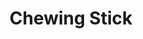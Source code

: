 ---
templateKey: blog-post
featuredpost: false
featuredimage: /assets/Chewing_Stick.png
title: Chewing Stick
description: Artifacts
testfield: 210
---